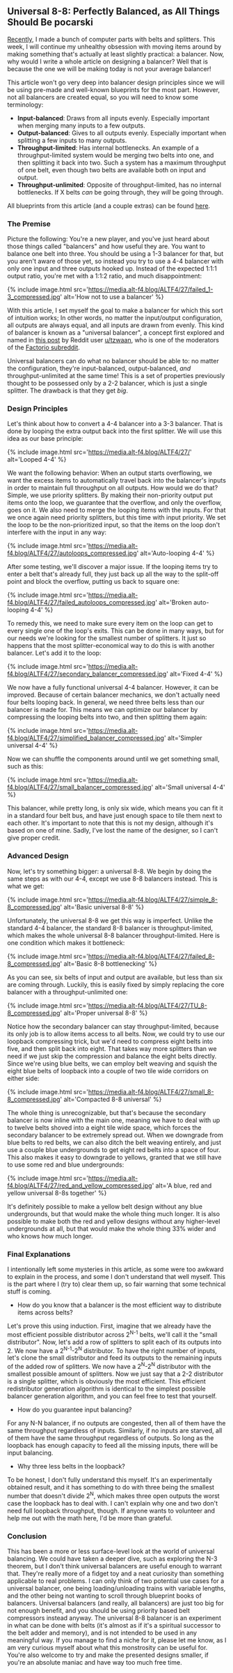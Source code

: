 ## Universal 8-8: Perfectly Balanced, as All Things Should Be <author>pocarski</author>

[Recently](https://alt-f4.blog/ALTF4-23/#belt-only-computing-part-1-not-so-quick-maths-pocarski), I made a bunch of computer parts with belts and splitters. This week, I will continue my unhealthy obsession with moving items around by making something that's actually at least slightly practical: a balancer. Now, why would I write a whole article on designing a balancer? Well that is because the one we will be making today is not your average balancer!

This article won't go very deep into balancer design principles since we will be using pre-made and well-known blueprints for the most part. However, not all balancers are created equal, so you will need to know some terminology:

* **Input-balanced**: Draws from all inputs evenly. Especially important when merging many inputs to a few outputs.
* **Output-balanced**: Gives to all outputs evenly. Especially important when splitting a few inputs to many outputs.
* **Throughput-limited**: Has internal bottlenecks. An example of a throughput-limited system would be merging two belts into one, and then splitting it back into two. Such a system has a maximum throughput of one belt, even though two belts are available both on input and output.
* **Throughput-unlimited**: Opposite of throughput-limited, has no internal bottlenecks. If X belts *can* be going through, they *will* be going through.

All blueprints from this article (and a couple extras) can be found [here](https://media.alt-f4.blog/ALTF4/27/8to8blueprint.txt).

### The Premise

Picture the following: You're a new player, and you've just heard about those things called "balancers" and how useful they are. You want to balance one belt into three. You should be using a 1-3 balancer for that, but you aren't aware of those yet, so instead you try to use a 4-4 balancer with only one input and three outputs hooked up. Instead of the expected 1:1:1 output ratio, you're met with a 1:1:2 ratio, and much disappointment:

{% include image.html src='https://media.alt-f4.blog/ALTF4/27/failed_1-3_compressed.jpg' alt='How not to use a balancer' %}

With this article, I set myself the goal to make a balancer for which this sort of intuition works; In other words, no matter the input/output configuration, all outputs are always equal, and all inputs are drawn from evenly. This kind of balancer is known as a "universal balancer", a concept first explored and named in [this post](https://www.reddit.com/r/factorio/comments/a5ferf/i_present_to_you_the_44_universal_balancer/) by Reddit user [u/tzwaan](https://www.reddit.com/user/tzwaan), who is one of the moderators of the [Factorio subreddit](https://www.reddit.com/r/factorio).

Universal balancers can do what no balancer should be able to: no matter the configuration, they're input-balanced, output-balanced, *and* throughput-unlimited at the same time! This is a set of properties previously thought to be possessed only by a 2-2 balancer, which is just a single splitter. The drawback is that they get *big*.

### Design Principles

Let's think about how to convert a 4-4 balancer into a 3-3 balancer. That is done by looping the extra output back into the first splitter. We will use this idea as our base principle:

{% include image.html src='https://media.alt-f4.blog/ALTF4/27/' alt='Looped 4-4' %}

We want the following behavior: When an output starts overflowing, we want the excess items to automatically travel back into the balancer's inputs in order to maintain full throughput on all outputs. How would we do that? Simple, we use priority splitters. By making their non-priority output put items onto the loop, we guarantee that the overflow, and only the overflow, goes on it. We also need to merge the looping items with the inputs. For that we once again need priority splitters, but this time with input priority. We set the loop to be the non-prioritized input, so that the items on the loop don't interfere with the input in any way:

{% include image.html src='https://media.alt-f4.blog/ALTF4/27/autoloops_compressed.jpg' alt='Auto-looping 4-4' %}

After some testing, we'll discover a major issue. If the looping items try to enter a belt that's already full, they just back up all the way to the split-off point and block the overflow, putting us back to square one:

{% include image.html src='https://media.alt-f4.blog/ALTF4/27/failed_autoloops_compressed.jpg' alt='Broken auto-looping 4-4' %}

To remedy this, we need to make sure every item on the loop can get to every single one of the loop's exits. This can be done in many ways, but for our needs we're looking for the smallest number of splitters. It just so happens that the most splitter-economical way to do this is with another balancer. Let's add it to the loop:

{% include image.html src='https://media.alt-f4.blog/ALTF4/27/secondary_balancer_compressed.jpg' alt='Fixed 4-4' %}

We now have a fully functional universal 4-4 balancer. However, it can be improved. Because of certain balancer mechanics, we don't actually need four belts looping back. In general, we need three belts less than our balancer is made for. This means we can optimize our balancer by compressing the looping belts into two, and then splitting them again:

{% include image.html src='https://media.alt-f4.blog/ALTF4/27/simplified_balancer_compressed.jpg' alt='Simpler universal 4-4' %}

Now we can shuffle the components around until we get something small, such as this:

{% include image.html src='https://media.alt-f4.blog/ALTF4/27/small_balancer_compressed.jpg' alt='Small universal 4-4' %}

This balancer, while pretty long, is only six wide, which means you can fit it in a standard four belt bus, and have just enough space to tile them next to each other. It's important to note that this is not my design, although it's based on one of mine. Sadly, I've lost the name of the designer, so I can't give proper credit.

### Advanced Design

Now, let's try something bigger: a universal 8-8. We begin by doing the same steps as with our 4-4, except we use 8-8 balancers instead. This is what we get:

{% include image.html src='https://media.alt-f4.blog/ALTF4/27/simple_8-8_compressed.jpg' alt='Basic universal 8-8' %}

Unfortunately, the universal 8-8 we get this way is imperfect. Unlike the standard 4-4 balancer, the standard 8-8 balancer is throughput-limited, which makes the whole universal 8-8 balancer throughput-limited. Here is one condition which makes it bottleneck:

{% include image.html src='https://media.alt-f4.blog/ALTF4/27/failed_8-8_compressed.jpg' alt='Basic 8-8 bottlenecking' %}

As you can see, six belts of input and output are available, but less than six are coming through. Luckily, this is easily fixed by simply replacing the core balancer with a throughput-unlimited one:

{% include image.html src='https://media.alt-f4.blog/ALTF4/27/TU_8-8_compressed.jpg' alt='Proper universal 8-8' %}

Notice how the secondary balancer can stay throughput-limited, because its only job is to allow items access to all belts. Now, we could try to use our loopback compressing trick, but we'd need to compress eight belts into five, and then split back into eight. That takes way more splitters than we need if we just skip the compression and balance the eight belts directly. Since we're using blue belts, we can employ belt weaving and squish the eight blue belts of loopback into a couple of two tile wide corridors on either side:

{% include image.html src='https://media.alt-f4.blog/ALTF4/27/small_8-8_compressed.jpg' alt='Compacted 8-8 universal' %}

The whole thing is unrecognizable, but that's because the secondary balancer is now inline with the main one, meaning we have to deal with up to twelve belts shoved into a eight tile wide space, which forces the secondary balancer to be extremely spread out. When we downgrade from blue belts to red belts, we can also ditch the belt weaving entirely, and just use a couple blue undergrounds to get eight red belts into a space of four. This also makes it easy to downgrade to yellows, granted that we still have to use some red and blue undergrounds:

{% include image.html src='https://media.alt-f4.blog/ALTF4/27/red_and_yellow_compressed.jpg' alt='A blue, red and yellow universal 8-8s together' %}

It's definitely possible to make a yellow belt design without any blue undergrounds, but that would make the whole thing much longer. It is also possible to make both the red and yellow designs without any higher-level undergrounds at all, but that would make the whole thing 33% wider and who knows how much longer.

### Final Explanations

I intentionally left some mysteries in this article, as some were too awkward to explain in the process, and some I don't understand that well myself. This is the part where I (try to) clear them up, so fair warning that some technical stuff is coming.

* How do you know that a balancer is the most efficient way to distribute items across belts?

Let's prove this using induction. First, imagine that we already have the most efficient possible distributor across 2<sup>N-1</sup> belts, we'll call it the "small distributor". Now, let's add a row of splitters to split each of its outputs into 2. We now have a 2<sup>N-1</sup>-2<sup>N</sup> distributor. To have the right number of inputs, let's clone the small distributor and feed its outputs to the remaining inputs of the added row of splitters. We now have a 2<sup>N</sup>-2<sup>N</sup> distributor with the smallest possible amount of splitters. Now we just say that a 2-2 distributor is a single splitter, which is obviously the most efficient. This efficient redistributor generation algorithm is identical to the simplest possible balancer generation algorithm, and you can feel free to test that yourself.

* How do you guarantee input balancing?

For any N-N balancer, if no outputs are congested, then all of them have the same throughput regardless of inputs. Similarly, if no inputs are starved, all of them have the same throughput regardless of outputs. So long as the loopback has enough capacity to feed all the missing inputs, there will be input balancing.

* Why three less belts in the loopback?

To be honest, I don't fully understand this myself. It's an experimentally obtained result, and it has something to do with three being the smallest number that doesn't divide 2<sup>N</sup>, which makes three open outputs the worst case the loopback has to deal with. I can't explain why one and two don't need full loopback throughput, though. If anyone wants to volunteer and help me out with the math here, I'd be more than grateful.

### Conclusion

This has been a more or less surface-level look at the world of universal balancing. We could have taken a deeper dive, such as exploring the N-3 theorem, but I don't think universal balancers are useful enough to warrant that. They're really more of a fidget toy and a neat curiosity than something applicable to real problems. I can only think of two potential use cases for a universal balancer, one being loading/unloading trains with variable lengths, and the other being not wanting to scroll through blueprint books of balancers. Universal balancers (and really, all balancers) are just too big for not enough benefit, and you should be using priority based belt compressors instead anyway. The universal 8-8 balancer is an experiment in what can be done with belts (it's almost as if it's a spiritual successor to the belt adder and memory), and is not intended to be used in any meaningful way. If you manage to find a niche for it, please let me know, as I am very curious myself about what this monstrosity can be useful for. You're also welcome to try and make the presented designs smaller, if you're an absolute maniac and have way too much free time.
